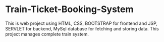 # Train-Ticket-Booking-System
This is web project using HTML, CSS, BOOTSTRAP for frontend and JSP, SERVLET for backend, MySql database for fetching and storing data. This project manages complete train system.
